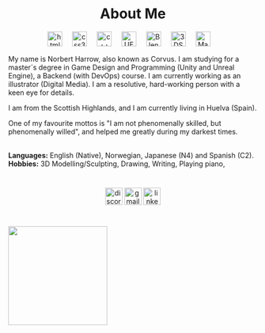 <h1 align="center"><b>About Me</b></h1>

<div align="center">
  <img src="https://cdn.jsdelivr.net/gh/devicons/devicon/icons/html5/html5-original.svg" height="30" alt="html5 logo"  />
  <img width="12" />
  <img src="https://cdn.jsdelivr.net/gh/devicons/devicon/icons/css3/css3-original.svg" height="30" alt="css3 logo"  />
  <img width="12" />
  <img src="https://cdn.jsdelivr.net/gh/devicons/devicon/icons/cplusplus/cplusplus-original.svg" height="30" alt="c++ logo"  />
  <img width="12" />
  <img src="https://cdn.jsdelivr.net/gh/devicons/devicon/icons/unrealengine/unrealengine-original.svg" height="30" alt="UE logo"  />
  <img width="12" />
  <img src="https://cdn.jsdelivr.net/gh/devicons/devicon/icons/blender/blender-original.svg" height="30" alt="Blender logo"  />
  <img width="12" />
  <img src="https://cdn.jsdelivr.net/gh/devicons/devicon/icons/threedsmax/threedsmax-original.svg" height="30" alt="3DSmax logo"  />
  <img width="12" />
  <img src="https://cdn.jsdelivr.net/gh/devicons/devicon/icons/maya/maya-original.svg" height="30" alt="Maya logo"  />
  <img width="12" />
</div>

<p>My name is Norbert Harrow, also known as Corvus. I am studying for a master´s degree in Game Design and Programming (Unity and Unreal Engine), a Backend (with DevOps) course. I am currently working as an illustrator (Digital Media). I am a resolutive, hard-working person with a keen eye for details.</p>
<p>I am from the Scottish Highlands, and I am currently living in Huelva (Spain).</p>
<p>One of my favourite mottos is "I am not phenomenally skilled, but phenomenally willed", and helped me greatly during my darkest times.</p>
<br>
<b>Languages:</b> English (Native), Norwegian, Japanese (N4) and Spanish (C2).
<br>
<b>Hobbies:</b> 3D Modelling/Sculpting, Drawing, Writing, Playing piano, 

<br>
<br>

###

<div align="center">
  <img src="https://img.shields.io/static/v1?message=Discord&logo=discord&label=&color=7289DA&logoColor=white&labelColor=&style=for-the-badge" height="35" alt="discord logo"  />
  <img src="https://img.shields.io/static/v1?message=Gmail&logo=gmail&label=&color=D14836&logoColor=white&labelColor=&style=for-the-badge" height="35" alt="gmail logo"  />
  <img src="https://img.shields.io/static/v1?message=LinkedIn&logo=linkedin&label=&color=0077B5&logoColor=white&labelColor=&style=for-the-badge" height="35" alt="linkedin logo"  />
</div>

<br clear="both">

###

<a href="https://github.com/NCorvusH/github-readme-stats">
  <img height=200 align="center" src="https://github-readme-stats.vercel.app/api?username=NCorvusH&theme=dark&show_icons=true" />
</a>

